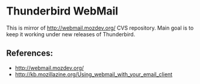 # Thunderbird WebMail
This is mirror of http://webmail.mozdev.org/ CVS repository. Main goal is to keep it working under new releases of Thunderbird. 


## References:
- http://webmail.mozdev.org/
- http://kb.mozillazine.org/Using_webmail_with_your_email_client
